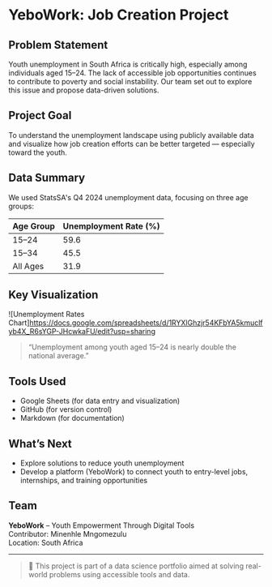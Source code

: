 # YeboWork: Job Creation Project

##  Problem Statement
Youth unemployment in South Africa is critically high, especially among individuals aged 15–24. The lack of accessible job opportunities continues to contribute to poverty and social instability. Our team set out to explore this issue and propose data-driven solutions.

## Project Goal
To understand the unemployment landscape using publicly available data and visualize how job creation efforts can be better targeted — especially toward the youth.

## Data Summary
We used StatsSA's Q4 2024 unemployment data, focusing on three age groups:

| Age Group     | Unemployment Rate (%) |
|---------------|------------------------|
| 15–24         | 59.6                   |
| 15–34         | 45.5                   |
| All Ages      | 31.9                   |

## Key Visualization
![Unemployment Rates Chart]https://docs.google.com/spreadsheets/d/1RYXlGhzjr54KFbYA5kmuclfyb4X_R6sYGP-JHcwkaFU/edit?usp=sharing

> “Unemployment among youth aged 15–24 is nearly double the national average.”

## Tools Used
- Google Sheets (for data entry and visualization)
- GitHub (for version control)
- Markdown (for documentation)

## What’s Next
- Explore solutions to reduce youth unemployment
- Develop a platform (YeboWork) to connect youth to entry-level jobs, internships, and training opportunities

## Team
**YeboWork** – Youth Empowerment Through Digital Tools  
Contributor: Minenhle Mngomezulu  
Location: South Africa

---

> 📎 This project is part of a data science portfolio aimed at solving real-world problems using accessible tools and data.

